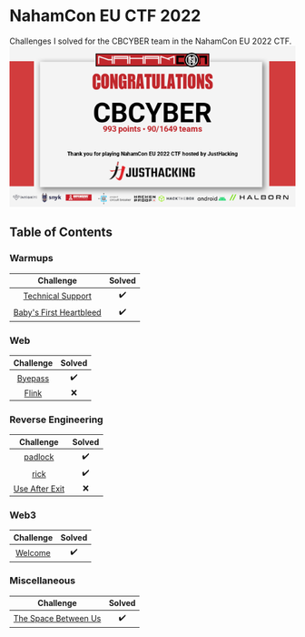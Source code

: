 # NahamCon EU CTF 2022
Challenges I solved for the CBCYBER team in the NahamCon EU 2022 CTF.
![screenshot](./screenshot.png)

## Table of Contents

### Warmups
|Challenge|Solved|
|:---:|:---:|
|[Technical Support](./technical-support)|:heavy_check_mark:|
|[Baby's First Heartbleed](./babys-first-heartbleed)|:heavy_check_mark:|

### Web
|Challenge|Solved|
|:---:|:---:|
|[Byepass](./byepass)|:heavy_check_mark:|
|[Flink](./flink)|:x:|

### Reverse Engineering
|Challenge|Solved|
|:---:|:---:|
|[padlock](./padlock)|:heavy_check_mark:|
|[rick](./rick)|:heavy_check_mark:|
|[Use After Exit](./use-after-exit)|:x:|

### Web3
|Challenge|Solved|
|:---:|:---:|
|[Welcome](./welcome)|:heavy_check_mark:|

### Miscellaneous
|Challenge|Solved|
|:---:|:---:|
|[The Space Between Us](./the-space-between-us)|:heavy_check_mark:|
